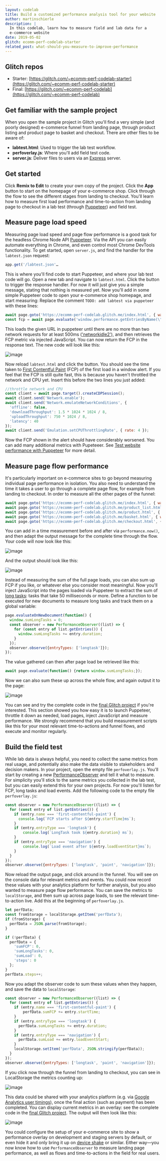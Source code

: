 ```yaml
---
layout: codelab
title: Build a customized performance analysis tool for your website
author: martinschierle
description: |
  In this codelab, learn how to measure field and lab data for a
  e-commerce website
date: 2019-05-02
glitch: ecomm-perf-codelab-starter
related_post: what-should-you-measure-to-improve-performance
---
```


## Glitch repos
+   Starter: [https://glitch.com/~ecomm-perf-codelab-starter](https://glitch.com/~ecomm-perf-codelab-starter)
+   Final: [https://glitch.com/~ecomm-perf-codelab](https://glitch.com/~ecomm-perf-codelab)

## Get familiar with the sample project

When you open the sample project in Glitch you'll find a very simple (and poorly designed) e-commerce funnel from landing page, through product listing and product page to basket and checkout.
There are other files to be aware of:

+   **labtest.html**: Used to trigger the lab test workflow.
+   **perfoverlay.js**: Where you'll add field test code.
+   **server.js**: Deliver files to users via an [Express](https://expressjs.com/) server.

## Get started

Click **Remix to Edit** to create your own copy of the project.
Click the **App** button to start on the homepage of your e-commerce shop. Click through the flow  to see the different stages from landing to checkout.
You'll learn how to measure first load performance and time-to-action from landing page to checkout in a lab test (through [Puppeteer](https://github.com/GoogleChrome/puppeteer/blob/master/docs/api.md)) and field test.

## Measure page load speed

Measuring page load speed and page flow performance is a good task for the headless Chrome Node API [Puppeteer](https://github.com/GoogleChrome/puppeteer/blob/master/docs/api.md). Via the API you can easily automate everything in Chrome, and even control most Chrome DevTools functionality.
To get started, open `server.js`, and find the handler for the `labtest.json` request:

```js
app.get('/labtest.json'…
```

This is where you'll find code to start Puppeteer, and where your lab test code will go.
Open a new tab and navigate to `labtest.html`. Click the button to trigger the response handler. For now it will just give you a simple message, stating that nothing is measured yet.
Now you'll add in some simple Puppeteer code to open your e-commerce shop homepage, and start measuring:
Replace the comment `TODO: add labtest via puppeteer` with these lines:

```js
await page.goto('https://ecomm-perf-codelab.glitch.me/index.html', { waitUntil: 'networkidle2'});
const fcp = await page.evaluate('window.performance.getEntriesByName(\"first-contentful-paint\")[0].startTime');
```

This loads the given URL in puppeteer until there are no more than two network requests for at least 500ms (['networkidle2'](https://github.com/GoogleChrome/puppeteer/blob/master/docs/api.md#pagegotourl-options)), and then retrieves the FCP metric via injected JavaScript.
You can now return the FCP in the response text. The new code will look like this:

![image](step1.png)

Now reload `labtest.html` and click the button. You should see the time taken to [First Contentful Paint](https://developers.google.com/web/tools/lighthouse/audits/first-contentful-paint) (FCP) of the first load in a window alert. If you feel that the FCP is still quite fast, this is because you haven't throttled the network and CPU yet. Insert this before the two lines you just added:

```js
//throttle network and CPU
const client = await page.target().createCDPSession();
await client.send('Network.enable');
await client.send('Network.emulateNetworkConditions', {
  'offline': false,
  'downloadThroughput': 1.5 * 1024 * 1024 / 8,
  'uploadThroughput': 750 * 1024 / 8,
  'latency': 40
});
await client.send('Emulation.setCPUThrottlingRate', { rate: 4 });
```

Now the FCP shown in the alert should have considerably worsened. You can add many additional metrics with Pupeteeer. See [Test website performance with Puppeteer](https://michaljanaszek.com/blog/test-website-performance-with-puppeteer) for more detail.

## Measure page flow performance

It's particularly important on e-commerce sites to go beyond measuring individual page performance in isolation. You also need to understand the time it takes a user to go through a complete page flow, for example from landing to checkout. In order to measure all the other pages of the funnel:

```js
await page.goto('https://ecomm-perf-codelab.glitch.me/index.html', { waitUntil: 'networkidle2'});
await page.goto('https://ecomm-perf-codelab.glitch.me/product_list.html', { waitUntil: 'networkidle2'});
await page.goto('https://ecomm-perf-codelab.glitch.me/product.html', { waitUntil: 'networkidle2'});
await page.goto('https://ecomm-perf-codelab.glitch.me/basket.html', { waitUntil: 'networkidle2'});
await page.goto('https://ecomm-perf-codelab.glitch.me/checkout.html', { waitUntil: 'networkidle2'});
```

You can add in a time measurement before and after via `performance.now()`, and then adapt the output message for the complete time through the flow. Your code will now look like this:

![image](step2.png)

And the output should look like this:

![image](step2_result.png)

Instead of measuring the sum of the full page loads, you can also sum up FCP if you like, or whatever else you consider most meaningful.
Now you'll inject JavaScript into the pages loaded via Puppeteer to extract the sum of [long tasks](https://developer.mozilla.org/en-US/docs/Web/API/Long_Tasks_API): tasks that take 50 milliseconds or more. Define a function to be executed for new documents to measure long tasks and track them on a global variable:

```js
page.evaluateOnNewDocument(function() {
  window.sumLongTasks = 0;
  const observer = new PerformanceObserver((list) => {
    for (const entry of list.getEntries()) {
      window.sumLongTasks += entry.duration;
    }
  });
  observer.observe({entryTypes: ['longtask']});
});
```

The value gathered can then after page load be retrieved like this:

```js
await page.evaluate(function() {return window.sumLongTasks;});
```

Now we can also sum these up across the whole flow, and again output it to the page:

![image](step3_result.png)

You can see and try the complete code in the [final Glitch project](https://glitch.com/~ecomm-perf-codelab) if you're interested.
This section showed you how easy it is to launch Puppeteer, throttle it down as needed, load pages, inject JavaScript and measure performance.
We strongly recommend that you build measurement scripts like this for your most relevant time-to-actions and funnel flows, and execute and monitor regularly.

## Build the field test

While lab data is always helpful, you need to collect the same metrics from real usage, and potentially also make the data visible to stakeholders and decision makers.
In your project, open the empty file  `perfoverlay.js`. You'll start by creating a new [PerformanceObserver](https://developers.google.com/web/updates/2016/06/performance-observer) and tell it what to measure. For simplicity you'll stick to the same metrics you collected in the lab test, but you can easily extend this for your own projects. For now you'll listen for FCP, long tasks and load events. Add the following code to the empty file `perfoverlay.js`:

```js
const observer = new PerformanceObserver((list) => {
  for (const entry of list.getEntries()) {
    if (entry.name === 'first-contentful-paint') {
      console.log(`FCP starts after ${entry.startTime}ms`);
    }
    if (entry.entryType === 'longtask') {
	    console.log(`LongTask took ${entry.duration} ms`);
    }
    if (entry.entryType === 'navigation') {
	    console.log(`Load event after ${entry.loadEventStart}ms`);
    }
  }
});
observer.observe({entryTypes: ['longtask', 'paint', 'navigation']});
```

Now reload the output page, and click around in the funnel. You will see on the console data for  relevant metrics and events. You could now record these values with your analytics platform for further analysis, but you also wanted to measure page flow performance. You can save the metrics to `localStorage`, and then sum up across page loads, to see the relevant time-to-action live. Add this at the beginning of `perfoverlay.js`.

```js
let perfData;
const fromStorage = localStorage.getItem('perfData');
if (fromStorage) {
  perfData = JSON.parse(fromStorage);
}

if (!perfData) {
  perfData = {
    'sumFCP': 0,
    'sumLongTasks': 0,
    'sumLoad': 0,
    'steps': 0
  };
}
perfData.steps++;
```

Now you  adapt the observer code to sum these values when they happen, and save the data to `localStorage`:

```js
const observer = new PerformanceObserver((list) => {
  for (const entry of list.getEntries()) {
    if (entry.name === 'first-contentful-paint') {
	    perfData.sumFCP += entry.startTime;
    }
    if (entry.entryType === 'longtask') {
      perfData.sumLongTasks += entry.duration;
    }
    if (entry.entryType === 'navigation') {
      perfData.sumLoad += entry.loadEventStart;
    }
    localStorage.setItem('perfData', JSON.stringify(perfData));
  }
});
observer.observe({entryTypes: ['longtask', 'paint', 'navigation']});
```

If you click now through the funnel from landing to checkout, you can see in LocalStorage the metrics counting up:

![image](step4_result.png)

This data  could be shared with your  analytics platform (e.g. via [Google Analytics user timings](https://developers.google.com/analytics/devguides/collection/analyticsjs/user-timings)), once the final action (such as payment) has been completed.
You can display current metrics in an overlay: see the complete code in the [final Glitch project](https://glitch.com/~ecomm-perf-codelab). The output will then look like this:

![image](step5_result.png)

You could configure the  setup of your e-commerce site to show a performance overlay on development and staging servers by default, or even hide it and only bring it up on [device shake](http://qnimate.com/detect-shake-using-javascript/) or similar.
Either way—you now know how to use  `PerformanceObserver` to measure landing page performance, as well as flows and time-to-actions in the field for real users.

